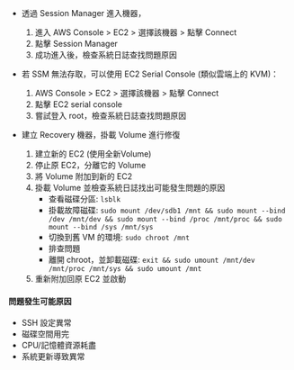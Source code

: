 - 透過 Session Manager 進入機器，
    1. 進入 AWS Console > EC2 > 選擇該機器 > 點擊 Connect
    2. 點擊 Session Manager
    3. 成功進入後，檢查系統日誌查找問題原因

- 若 SSM 無法存取，可以使用 EC2 Serial Console (類似雲端上的 KVM)：
    1. AWS Console > EC2 > 選擇該機器 > 點擊 Connect
    2. 點擊 EC2 serial console
    3. 嘗試登入 root，檢查系統日誌查找問題原因

- 建立 Recovery 機器，掛載 Volume 進行修復
    1. 建立新的 EC2 (使用全新Volume)
    2. 停止原 EC2，分離它的 Volume
    3. 將 Volume 附加到新的 EC2
    4. 掛載 Volume 並檢查系統日誌找出可能發生問題的原因
        - 查看磁碟分區: `lsblk`
        - 掛載故障磁碟: `sudo mount /dev/sdb1 /mnt && sudo mount --bind /dev /mnt/dev && sudo mount --bind /proc /mnt/proc && sudo mount --bind /sys /mnt/sys`
        - 切換到舊 VM 的環境: `sudo chroot /mnt`
        - 排查問題
        - 離開 chroot，並卸載磁碟: `exit && sudo umount /mnt/dev /mnt/proc /mnt/sys && sudo umount /mnt`
    5. 重新附加回原 EC2 並啟動

#### 問題發生可能原因
- SSH 設定異常
- 磁碟空間用完
- CPU/記憶體資源耗盡
- 系統更新導致異常